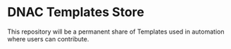 # DNAC Templates Store
This repository will be a permanent share of Templates used in automation where users can contribute.
